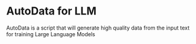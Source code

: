 # AutoData for LLM
AutoData is a script that will generate high quality data from the input text for training Large Language Models
